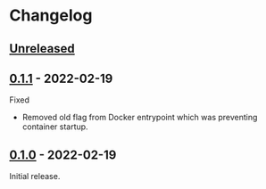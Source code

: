 # Changelog

## [Unreleased]


## [0.1.1] - 2022-02-19

Fixed

- Removed old flag from Docker entrypoint which was preventing container startup.


## [0.1.0] - 2022-02-19

Initial release.


[Unreleased]: https://github.com/JakeWharton/PosterBox/compare/0.1.1...HEAD
[0.1.1]: https://github.com/JakeWharton/PosterBox/releases/tag/0.1.1
[0.1.0]: https://github.com/JakeWharton/PosterBox/releases/tag/0.1.0
